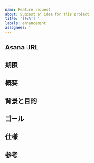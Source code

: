 ```yaml
---
name: Feature request
about: Suggest an idea for this project
title: '[FEAT] '
labels: enhancement
assignees: ''
---
```


## Asana URL

## 期限

## 概要

## 背景と目的

## ゴール

## 仕様

## 参考
